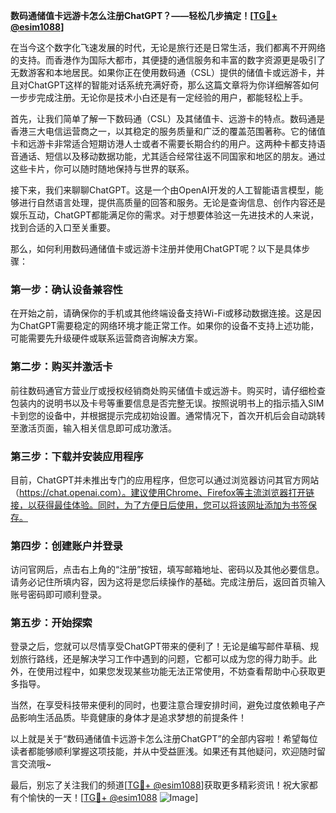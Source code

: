 **数码通储值卡远游卡怎么注册ChatGPT？——轻松几步搞定！[[TG💪+ @esim1088](https://t.me/s/esim1088)]**

在当今这个数字化飞速发展的时代，无论是旅行还是日常生活，我们都离不开网络的支持。而香港作为国际大都市，其便捷的通信服务和丰富的数字资源更是吸引了无数游客和本地居民。如果你正在使用数码通（CSL）提供的储值卡或远游卡，并且对ChatGPT这样的智能对话系统充满好奇，那么这篇文章将为你详细解答如何一步步完成注册。无论你是技术小白还是有一定经验的用户，都能轻松上手。

首先，让我们简单了解一下数码通（CSL）及其储值卡、远游卡的特点。数码通是香港三大电信运营商之一，以其稳定的服务质量和广泛的覆盖范围著称。它的储值卡和远游卡非常适合短期访港人士或者不需要长期合约的用户。这两种卡都支持语音通话、短信以及移动数据功能，尤其适合经常往返不同国家和地区的朋友。通过这些卡片，你可以随时随地保持与世界的联系。

接下来，我们来聊聊ChatGPT。这是一个由OpenAI开发的人工智能语言模型，能够进行自然语言处理，提供高质量的回答和服务。无论是查询信息、创作内容还是娱乐互动，ChatGPT都能满足你的需求。对于想要体验这一先进技术的人来说，找到合适的入口至关重要。

那么，如何利用数码通储值卡或远游卡注册并使用ChatGPT呢？以下是具体步骤：

### 第一步：确认设备兼容性

在开始之前，请确保你的手机或其他终端设备支持Wi-Fi或移动数据连接。这是因为ChatGPT需要稳定的网络环境才能正常工作。如果你的设备不支持上述功能，可能需要先升级硬件或联系运营商咨询解决方案。

### 第二步：购买并激活卡

前往数码通官方营业厅或授权经销商处购买储值卡或远游卡。购买时，请仔细检查包装内的说明书以及卡号等重要信息是否完整无误。按照说明书上的指示插入SIM卡到您的设备中，并根据提示完成初始设置。通常情况下，首次开机后会自动跳转至激活页面，输入相关信息即可成功激活。

### 第三步：下载并安装应用程序

目前，ChatGPT并未推出专门的应用程序，但您可以通过浏览器访问其官方网站（https://chat.openai.com）。建议使用Chrome、Firefox等主流浏览器打开链接，以获得最佳体验。同时，为了方便日后使用，您可以将该网址添加为书签保存。

### 第四步：创建账户并登录

访问官网后，点击右上角的“注册”按钮，填写邮箱地址、密码以及其他必要信息。请务必记住所填内容，因为这将是您后续操作的基础。完成注册后，返回首页输入账号密码即可顺利登录。

### 第五步：开始探索

登录之后，您就可以尽情享受ChatGPT带来的便利了！无论是编写邮件草稿、规划旅行路线，还是解决学习工作中遇到的问题，它都可以成为您的得力助手。此外，在使用过程中，如果您发现某些功能无法正常使用，不妨查看帮助中心获取更多指导。

当然，在享受科技带来便利的同时，也要注意合理安排时间，避免过度依赖电子产品影响生活品质。毕竟健康的身体才是追求梦想的前提条件！

以上就是关于“数码通储值卡远游卡怎么注册ChatGPT”的全部内容啦！希望每位读者都能够顺利掌握这项技能，并从中受益匪浅。如果还有其他疑问，欢迎随时留言交流哦~ 

最后，别忘了关注我们的频道[[TG💪+ @esim1088](https://t.me/s/esim1088)]获取更多精彩资讯！祝大家都有个愉快的一天！[[TG💪+ @esim1088](https://t.me/s/esim1088) ![Image](https://i.postimg.cc/4NQfJmqS/Snipaste-2025-05-13-00-14-12.png)]